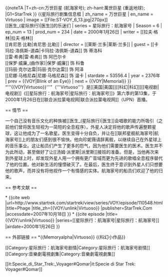 {{noteTA
|T=zh-cn:万世巨星 (航海家号); zh-hant:萬世巨星 (重返地球);
|G1=StarTrek
}}
{{星际旅行剧集信息框
| zh_name = 万世巨星
| en_name = Virtuoso
| image = [[File:ST-VOY_6_13.jpg|270px]]<br />[[医生_(星际旅行)|医生]]的乐迷们
| series = 星际旅行：航海家号
| Season = 6
| ep_num = 13
| prod_num = 234
| date = 2000年1月26日
| writer = [[拉夫·格林|拉夫·格林]]<br />[[肯尼思·比勒|肯尼思·比勒]]
| director = [[莱斯·兰多|莱斯·兰多]]
| guest = [[卡玛拉·洛佩斯-道森|卡玛拉·洛佩斯-道森]] 饰 蒂洛科<br />[[雷·希弗|雷·希弗]] 饰 阿巴尔卡<br />[[保罗·威廉_(曲作家)|保罗·威廉]] 饰 科鲁<br />[[玛丽·克尔达雷|玛丽·克尔达雷]] 饰 阿泽<br />[[尼娜·马格尼森|尼娜·马格尼森]] 饰 温卡
| stardate = 53556.4
| year = 2376年
| prev = {{VOY|Blink of an Eye}}
| next = {{VOY|Memorial}}
}}
“'''{{VOY|Virtuoso}}'''”（'''Virtuoso'''）是[[美国|美国]][[科幻|科幻]][[电视剧|电视剧]]《[[星际旅行：航海家号|星际旅行：航海家号]]》第六季的第13集，于2000年1月26日在[[联合派拉蒙电视网|联合派拉蒙电视网]]（UPN）首播。

== 情节 ==

一个自己没有音乐文化的种族被[[医生_(星际旅行)|医生]]会唱歌的能力所吸引（之前他们曾将医生轻视为一简短的全息程序）。外星人决定将他的歌声传遍整颗星球，这让他成为了一名歌星。医生变得十分自负，并让在[[联邦星舰航海家号|航海家号]]上的朋友们感到很不愉快。他向珍妮薇请辞离舰，以继续自己在外星球上的音乐事业。这让船员们产生了更多的怨气，因为他们需要医生的医术。医生并不为此所动，甚至做好了让[[汤姆·派里斯|派里斯]]接班的准备。但是，当他再次来到外星球上时，却发现外星人用一个拥有更广音域而更为先进的歌唱全息程序替代了他的位置。他对新生活的憧憬破灭了。在最后，医生终于意识到外星人们只想要他的歌声，而并没有将他视作一个有情感的实体。航海家号的船员们欢迎了他的归来。

== 参考文献 ==
<div class="references-small">
* {{cite web |url=http://www.startrek.com/startrek/view/series/VOY/episode/110548.html |title=Phage |title_zh={{VOY/unlink|Virtuoso}} |publisher=StarTrek.Com |accessdate=2007年10月18日 }}
* {{cite episode |title={{VOY/unlink|Virtuoso}} |series=[[星际旅行：航海家号|星际旅行：航海家号]] |airdate=2000年1月26日 }}
</div>

== 外部链接 ==
*{{Memoryalpha|Virtuoso}}
{{科幻小作品}}

[[Category:星际旅行：航海家号剧情|Category:星际旅行：航海家号剧情]]
[[Category:音樂劇電視劇集|Category:音樂劇電視劇集]]


[[it:Specie_di_Star_Trek:_Voyager#Qomar|it:Specie di Star Trek: Voyager#Qomar]]